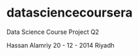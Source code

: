 datasciencecoursera
===================

Data Science Course Project Q2

Hassan Alamriy
20 - 12 - 2014
Riyadh
